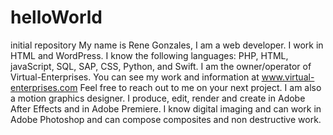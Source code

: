 # helloWorld
initial repository
My name is Rene Gonzales, I am a web developer. I work in HTML and WordPress. I know the following languages: PHP, HTML, javaScript, SQL, SAP, CSS, Python, and Swift. I am the owner/operator of Virtual-Enterprises. You can see my work and information at www.virtual-enterprises.com Feel free to reach out to me on your next project. I am also a motion graphics designer. I produce, edit, render and create in Adobe After Effects and in Adobe Premiere. I know digital imaging and can work in Adobe Photoshop and can compose composites and non destructive work. 
